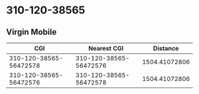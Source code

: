 # 310-120-38565
## Virgin Mobile


| CGI | Nearest CGI | Distance |
|-----|-------------|----------|
| 310-120-38565-56472578 | 310-120-38565-56472576 | 1504.41072806 |
| 310-120-38565-56472576 | 310-120-38565-56472578 | 1504.41072806 |
